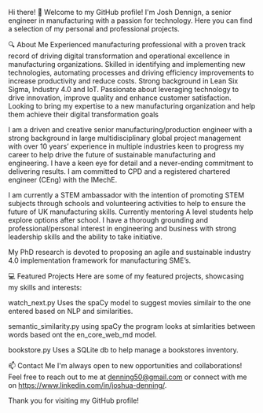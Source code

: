 Hi there! 👋
Welcome to my GitHub profile! I'm Josh Dennign, a senior engineer in manufacturing with a passion for technology. Here you can find a selection of my personal and professional projects.

🔍 About Me
Experienced manufacturing professional with a proven track record of driving digital transformation and operational excellence in manufacturing organizations. Skilled in identifying and implementing new technologies, automating processes and driving efficiency improvements to increase productivity and reduce costs. Strong background in Lean Six Sigma, Industry 4.0 and IoT. Passionate about leveraging technology to drive innovation, improve quality and enhance customer satisfaction. Looking to bring my expertise to a new manufacturing organization and help them achieve their digital transformation goals 

I am a driven and creative senior manufacturing/production engineer with a strong background in large multidisciplinary global project management with over 10 years’ experience in multiple industries keen to progress my career to help drive the future of sustainable manufacturing and engineering. I have a keen eye for detail and a never-ending commitment to delivering results. I am committed to CPD and a registered chartered engineer (CEng) with the IMechE. 

I am currently a STEM ambassador with the intention of promoting STEM subjects through schools and
volunteering activities to help to ensure the future of UK manufacturing skills. Currently mentoring A level students help explore options after school. I have a thorough grounding and professional/personal interest in engineering and business with strong leadership skills and the ability to take initiative.

My PhD research is devoted to proposing an agile and sustainable industry 4.0 implementation framework for manufacturing SME’s.

💻 Featured Projects
Here are some of my featured projects, showcasing my skills and interests:

watch_next.py
Uses the spaCy model to suggest movies similair to the one entered based on NLP and similarities. 

semantic_similarity.py
using spaCy the program looks at simlarities between words based ont the en_core_web_md model. 

bookstore.py
Uses a SQLite db to help manage a bookstores inventory. 

📫 Contact Me
I'm always open to new opportunities and collaborations! Feel free to reach out to me at denning50@gmail.com or connect with me on https://www.linkedin.com/in/joshua-denning/.

Thank you for visiting my GitHub profile!
